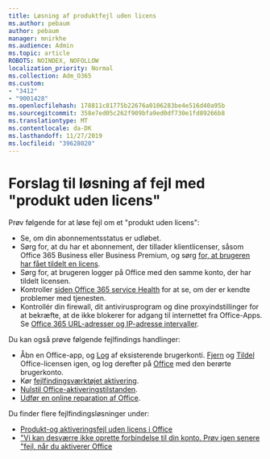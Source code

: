 ```yaml
---
title: Løsning af produktfejl uden licens
ms.author: pebaum
author: pebaum
manager: mnirkhe
ms.audience: Admin
ms.topic: article
ROBOTS: NOINDEX, NOFOLLOW
localization_priority: Normal
ms.collection: Adm_O365
ms.custom:
- "3412"
- "9001428"
ms.openlocfilehash: 178811c81775b22676a0106283be4e516d40a95b
ms.sourcegitcommit: 358e7ed05c262f909bfa9ed0df730e1fd89266b8
ms.translationtype: MT
ms.contentlocale: da-DK
ms.lasthandoff: 11/27/2019
ms.locfileid: "39628020"
---
```

# <a name="suggestions-for-solving-unlicensed-product-errors"></a>Forslag til løsning af fejl med "produkt uden licens"

Prøv følgende for at løse fejl om et "produkt uden licens":

- Se, om din abonnementsstatus er udløbet.
- Sørg for, at du har et abonnement, der tillader klientlicenser, såsom Office 365 Business eller Business Premium, og sørg [for, at brugeren har fået tildelt en licens](https://docs.microsoft.com/office365/admin/subscriptions-and-billing/assign-licenses-to-users). 
- Sørg for, at brugeren logger på Office med den samme konto, der har tildelt licensen.
- Kontroller [siden Office 365 service Health](https://docs.microsoft.com/office365/enterprise/view-service-health) for at se, om der er kendte problemer med tjenesten.
- Kontrollér din firewall, dit antivirusprogram og dine proxyindstillinger for at bekræfte, at de ikke blokerer for adgang til internettet fra Office-Apps. Se [Office 365 URL-adresser og IP-adresse intervaller](https://docs.microsoft.com/office365/enterprise/urls-and-ip-address-ranges).

Du kan også prøve følgende fejlfindings handlinger: 

- Åbn en Office-app, og [Log](https://support.office.com/article/5a20dc11-47e9-4b6f-945d-478cb6d92071) af eksisterende brugerkonti. [Fjern](https://docs.microsoft.com/office365/admin/manage/remove-licenses-from-users) og [Tildel](https://docs.microsoft.com/office365/admin/manage/assign-licenses-to-users) Office-licensen igen, og log derefter på [Office](https://support.office.com/article/628ea040-f265-49de-b986-be09c3ebf8a9) med den berørte brugerkonto.
- Kør [fejlfindingsværktøjet aktivering](https://aka.ms/SARA-OfficeActivation-Alchemy).
- [Nulstil Office-aktiveringstilstanden](https://docs.microsoft.com/office365/troubleshoot/activation/reset-office-365-proplus-activation-state). 
- [Udfør en online reparation af Office](https://support.office.com/Article/7821d4b6-7c1d-4205-aa0e-a6b40c5bb88b).

Du finder flere fejlfindingsløsninger under: 

- [Produkt-og aktiveringsfejl uden licens i Office](https://support.office.com/Article/0d23d3c0-c19c-4b2f-9845-5344fedc4380)
- ["Vi kan desværre ikke oprette forbindelse til din konto. Prøv igen senere "fejl, når du aktiverer Office](https://docs.microsoft.com/office/troubleshoot/activation-installation/issue-when-activate-office-from-office-365)